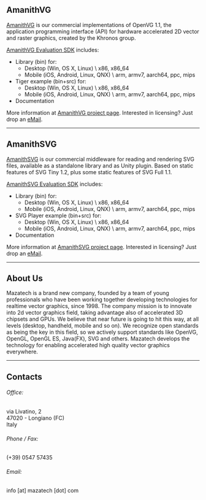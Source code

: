 ## AmanithVG

[AmanithVG](http://mazatech.com/amanithvg) is our commercial implementations of OpenVG 1.1, the application programming interface (API) for hardware accelerated 2D vector and raster graphics, created by the Khronos group.

[AmanithVG Evaluation SDK](http://www.mazatech.com/downloads/amanithvg_v4_0_0_968_eval.zip) includes:

* Library (bin) for:
	* Desktop (Win, OS X, Linux) \ x86, x86\_64
	* Mobile (iOS, Android, Linux, QNX) \ arm, armv7, aarch64, ppc, mips
* Tiger example (bin+src) for:
	* Desktop (Win, OS X, Linux) \ x86, x86\_64
	* Mobile (iOS, Android, Linux, QNX) \ arm, armv7, aarch64, ppc, mips
* Documentation

More information at [AmanithVG project page](http://mazatech.com/amanithvg). Interested in licensing? Just drop an [eMail](mailto:sales@mazatech.com?subject=AmanithVG%20Licensing).

---

## AmanithSVG

[AmanithSVG](http://mazatech.com/amanithsvg) is our commercial middleware for reading and rendering SVG files, available as a standalone library and as Unity plugin. Based on static features of SVG Tiny 1.2, plus some static features of SVG Full 1.1.

[AmanithSVG Evaluation SDK](http://www.mazatech.com/downloads/amanithsvg_v1_0_0_336_eval.zip) includes:

* Library (bin) for:
	* Desktop (Win, OS X, Linux) \ x86, x86\_64
	* Mobile (iOS, Android, Linux, QNX) \ arm, armv7, aarch64, ppc, mips
* SVG Player example (bin+src) for:
	* Desktop (Win, OS X, Linux) \ x86, x86\_64
	* Mobile (iOS, Android, Linux, QNX) \ arm, armv7, aarch64, ppc, mips
* Documentation

More information at [AmanithSVG project page](http://mazatech.com/amanithsvg). Interested in licensing? Just drop an [eMail](mailto:sales@mazatech.com?subject=AmanithSVG%20Licensing).

---

## About Us

Mazatech is a brand new company, founded by a team of young professionals who have been working together developing technologies for realtime vector graphics, since 1998.  The company mission is to innovate into 2d vector graphics field, taking advantage also of accelerated 3D chipsets and GPUs. We believe that near future is going to hit this way, at all levels (desktop, handheld, mobile and so on). We recognize open standards as being the key in this field, so we actively support standards like OpenVG, OpenGL, OpenGL ES, Java(FX), SVG and others. Mazatech develops the technology for enabling accelerated high quality vector graphics everywhere.

---

## Contacts

###### Office:  
via Livatino, 2  
47020 - Longiano (FC)  
Italy  

###### Phone / Fax:  
(+39) 0547 57435  

###### Email:  
info [at] mazatech [dot] com  
